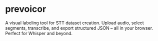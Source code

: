 # prevoicor
A visual labeling tool for STT dataset creation. Upload audio, select segments, transcribe, and export structured JSON – all in your browser. Perfect for Whisper and beyond.
